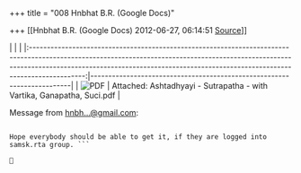 +++
title = "008 Hnbhat B.R. (Google Docs)"

+++
[[Hnbhat B.R. (Google Docs)	2012-06-27, 06:14:51 [Source](https://groups.google.com/g/samskrita/c/J0vd8aysquI)]]



|                                                                                                                                                                                                                                                           |                                                                        | |:---------------------------------------------------------------------------------------------------------------------------------------------------------------------------------------------------------------------------------------------------------:|------------------------------------------------------------------------| | ![PDF](https://ci4.googleusercontent.com/proxy/hbjq5JlcCW60USbNkR2NlSslMmwEFAwYteDQdu8kx7dPIsNLBZGvPGsrPEX1bkA6i5t-UQSUtoO4RkdyN6vfir6K_YxwB7OX4BcofUHHAmJ1H3cxUmUUCOE=s0-d-e1-ft#https://ssl.gstatic.com/docs/documents/share/images/services/pdf-1.png) | Attached: Ashtadhyayi - Sutrapatha - with Vartika, Ganapatha, Suci.pdf |

Message from [hnbh...@gmail.com]():

``` Here is the same file as attachment.

Hope everybody should be able to get it, if they are logged into samsk.rta group. ```



